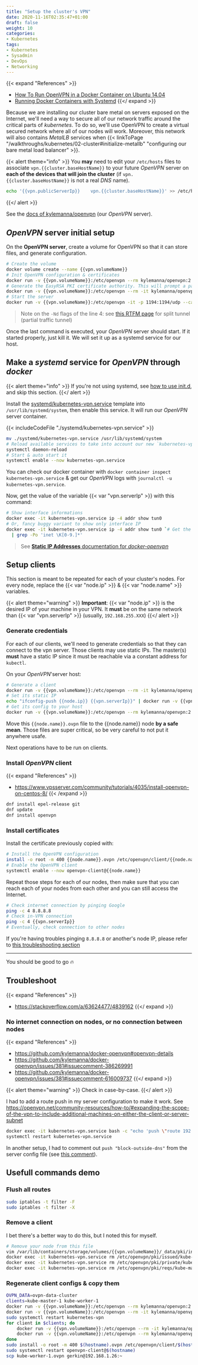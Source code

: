 ```yaml
---
title: "Setup the cluster's VPN"
date: 2020-11-16T02:35:47+01:00
draft: false
weight: 10
categories:
- Kubernetes
tags:
- Kubernetes
- Sysadmin
- DevOps
- Networking
---
```


{{< expand "References" >}}
* [How To Run OpenVPN in a Docker Container on Ubuntu 14.04](https://www.digitalocean.com/community/tutorials/how-to-run-openvpn-in-a-docker-container-on-ubuntu-14-04)
* [Running Docker Containers with Systemd](https://blog.container-solutions.com/running-docker-containers-with-systemd)
{{</ expand >}}

Because we are installing our cluster bare metal on servers exposed on the Internet, we'll need a way to secure all of our network traffic around the critical parts of *kubernetes*. To do so, we'll use OpenVPN to create a virtual secured network where all of our nodes will work. Moreover, this network will also contains *MetalLB* services when {{< linkToPage "/walkthroughs/kubernetes/02-cluster#initialize-metallb" "configuring our bare metal load balancer" >}}.

{{< alert theme="info" >}}
You **may** need to edit your `/etc/hosts` files to associate `vpn.{{cluster.baseHostName}}` to your future *OpenVPN* server on **each of the devices that will join the cluster** (if `vpn.{{cluster.baseHostName}}` is not a real *DNS* name).

```sh
echo '{{vpn.publicServerIp}}	vpn.{{cluster.baseHostName}}' >> /etc/hosts
```
{{</ alert >}}

See the [docs of kylemanna/openvpn](https://github.com/kylemanna/docker-openvpn$docs) (our *OpenVPN* server).

## *OpenVPN* server initial setup


On the **OpenVPN server**, create a volume for OpenVPN so that it can store files, and generate configuration.
```sh
# Create the volume
docker volume create --name {{vpn.volumeName}}
# Init OpenVPN configuration & certificates
docker run -v {{vpn.volumeName}}:/etc/openvpn --rm kylemanna/openvpn:2.4 ovpn_genconfig -Nd -u udp://vpn.{{cluster.baseHostName}}:1194
# Generate the EasyRSA PKI certificate authority. This will prompt a password, that you should keep safe. It will be used to generate new client certificates & configs
docker run -v {{vpn.volumeName}}:/etc/openvpn --rm -it kylemanna/openvpn:2.4 ovpn_initpki
# Start the server
docker run -v {{vpn.volumeName}}:/etc/openvpn -it -p 1194:1194/udp --cap-add=NET_ADMIN kylemanna/openvpn:2.4
```

> Note on the `-Nd` flags of the line 4: see [this RTFM page](https://github.com/kylemanna/docker-openvpn/blob/master/docs/faqs.md#how-do-i-set-up-a-split-tunnel) for split tunnel (partial traffic tunnel)

Once the last command is executed, your *OpenVPN* server should start. If it started properly, just kill it. We will set it up as a systemd service for our host.

## Make a *systemd* service for *OpenVPN* through *docker*

{{< alert theme="info" >}}
If you're not using systemd, see [how to use init.d](https://www.digitalocean.com/community/tutorials/how-to-run-openvpn-in-a-docker-container-on-ubuntu-14-04#step-3-%E2%80%94-launch-the-openvpn-server), and skip this section.
{{</ alert >}}

Install the [systemd/kubernetes-vpn.service](./systemd/kubernetes-vpn.service) template into `/usr/lib/systemd/system`, then enable this service. It will run our *OpenVPN* server container.

{{< includeCodeFile "./systemd/kubernetes-vpn.service" >}}

```sh
mv ./systemd/kubernetes-vpn.service /usr/lib/systemd/system
# Reload available services to take into account our new `kubernetes-vpn`
systemctl daemon-reload
# Start & auto start it
systemctl enable --now kubernetes-vpn.service
```

You can check our docker container with `docker container inspect kubernetes-vpn.service` & get our *OpenVPN* logs with `journalctl -u kubernetes-vpn.service`.

Now, get the value of the variable {{< var "vpn.serverIp" >}} with this command:

```sh
# Show interface informations
docker exec -it kubernetes-vpn.service ip -4 addr show tun0
# Or, fancy buggy variant to show only interface IP
docker exec -it kubernetes-vpn.service ip -4 addr show tun0 `# Get the "tun0" interface infos` \
  | grep -Po 'inet \K[0-9.]*'
```

> See [**Static IP Addresses** documentation for *docker-openvpn*](https://github.com/kylemanna/docker-openvpn/blob/master/docs/static-ips.md)

## Setup clients

This section is meant to be repeated for each of your cluster's nodes. For every node, replace the {{< var "node.ip" >}} & {{< var "node.name" >}} variables.

{{< alert theme="warning" >}}
**Important**: {{< var "node.ip" >}} is the desired IP of your machine in your VPN. It **must** be on the same network than {{< var "vpn.serverIp" >}} (usually, `192.168.255.XXX`)
{{</ alert >}}

### Generate credentials

For each of our clients, we'll need to generate credentials so that they can connect to the vpn server. Those clients may use static IPs. The master(s) **must** have a static IP since it must be reachable via a constant address for `kubectl`.

On your *OpenVPN*'server host:

```sh
# Generate a client
docker run -v {{vpn.volumeName}}:/etc/openvpn --rm -it kylemanna/openvpn:2.4 easyrsa build-client-full {{node.name}} nopass
# Set its static IP
echo "ifconfig-push {{node.ip}} {{vpn.serverIp}}" | docker run -v {{vpn.volumeName}}:/etc/openvpn -i --rm kylemanna/openvpn:2.4 tee /etc/openvpn/ccd/{{node.name}}
# Get its config to your host
docker run -v {{vpn.volumeName}}:/etc/openvpn --rm kylemanna/openvpn:2.4 ovpn_getclient {{node.name}} > {{node.name}}.ovpn
```

Move this `{{node.name}}.ovpn` file to the {{node.name}} node **by a safe mean**. Those files are super critical, so be very careful to not put it anywhere usafe.

Next operations have to be run on clients.

### Install *OpenVPN* client

{{< expand "References" >}}
* <https://www.vpsserver.com/community/tutorials/4035/install-openvpn-on-centos-8/>
{{< /expand >}}

```sh
dnf install epel-release git
dnf update
dnf install openvpn
```

### Install certificates

Install the certificate previously copied with:

```sh
# Install the OpenVPN configuration
install -o root -m 400 {{node.name}}.ovpn /etc/openvpn/client/{{node.name}}.conf
# Enable the OpenVPN client
systemctl enable --now openvpn-client@{{node.name}}
```

Repeat those steps for each of our nodes, then make sure that you can reach each of your nodes from each other and you can still access the Internet.

```sh
# Check internet connection by pinging Google
ping -c 4 8.8.8.8
# Check in-VPN connection
ping -c 4 {{vpn.serverIp}}
# Eventually, check connection to other nodes
```

If you're having troubles pinging `8.8.8.8` or another's node IP, please refer to [this troubleshooting section](#no-internet-connection-on-nodes-or-no-connection-between-nodes)

---

You should be good to go :fire:

## Troubleshoot

{{< expand "References" >}}
* https://stackoverflow.com/a/63624477/4839162
{{</ expand >}}

### No internet connection on nodes, or no connection between nodes

{{< expand "References" >}}
* <https://github.com/kylemanna/docker-openvpn#openvpn-details>
* <https://github.com/kylemanna/docker-openvpn/issues/381#issuecomment-386269991>
* <https://github.com/kylemanna/docker-openvpn/issues/381#issuecomment-616009737>
{{</ expand >}}

{{< alert theme="warning" >}}
Check in case-by-case.
{{</ alert >}}

I had to add a route push in my server configuration to make it work. See <https://openvpn.net/community-resources/how-to/#expanding-the-scope-of-the-vpn-to-include-additional-machines-on-either-the-client-or-server-subnet>

```sh
docker exec -it kubernetes-vpn.service bash -c "echo 'push \"route 192.168.255.0 255.255.255.0\"' >> /etc/openvpn/openvpn.conf"
systemctl restart kubernetes-vpn.service
```

In another setup, I had to comment out `push "block-outside-dns"` from the server config file (see [this comment](https://github.com/kylemanna/docker-openvpn/issues/381#issuecomment-616009737)).

## Usefull commands demo

### Flush all routes

```sh
sudo iptables -t filter -F
sudo iptables -t filter -X
```

### Remove a client

I bet there's a better way to do this, but I noted this for myself.

```sh
# Remove your node from this file
vim /var/lib/containers/storage/volumes/{{vpn.volumeName}}/_data/pki/index.txt
docker exec -it kubernetes-vpn.service rm /etc/openvpn/pki/issued/kube-master.crt
docker exec -it kubernetes-vpn.service rm /etc/openvpn/pki/private/kube-master.key
docker exec -it kubernetes-vpn.service rm /etc/openvpn/pki/reqs/kube-master.req
```

### Regenerate client configs & copy them

```sh
OVPN_DATA=ovpn-data-cluster
clients=kube-master-1 kube-worker-1
docker run -v {{vpn.volumeName}}:/etc/openvpn --rm kylemanna/openvpn:2.4 ovpn_genconfig -u udp://vpn.bar.com:1194
docker run -v {{vpn.volumeName}}:/etc/openvpn --rm -it kylemanna/openvpn:2.4 ovpn_initpki
sudo systemctl restart kubernetes-vpn
for client in $clients; do
    docker run -v {{vpn.volumeName}}:/etc/openvpn --rm -it kylemanna/openvpn:2.4 easyrsa build-client-full $client nopass
    docker run -v {{vpn.volumeName}}:/etc/openvpn --rm kylemanna/openvpn:2.4 ovpn_getclient $client > $client.ovpn
done
sudo install -o root -m 400 $(hostname).ovpn /etc/openvpn/client/$(hostname).conf
sudo systemctl restart openvpn-client@$(hostname)
scp kube-worker-1.ovpn gerkin@192.168.1.26:~
```